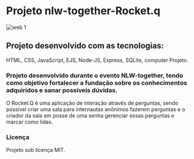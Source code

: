 # Projeto nlw-together-Rocket.q
![web 1](https://github.com/rocketseat-education/nlw-06-discover/blob/main/.github/Rocket_Q.png)


## Projeto desenvolvido com as tecnologias:

HTML, CSS, JavaScript, EJS, Node-JS, Express, SQLite, computer Projeto.

### Projeto desenvolvido durante o evento NLW-together, tendo como objetivo fortalecer a fundação sobre os conhecimentos adquiridos e sanar possíveis dúvidas.

O Rocket.Q é uma aplicação de interação através de perguntas, sendo possível criar uma sala para internautas anônimos fazerem perguntas e o criador da sala em posse de uma senha gerenciar essas perguntas e marcar como lidas.


### Licença
Projeto sob licença MIT. 


